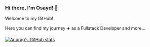 ### Hi there, I'm Osayd! 👋

Welcome to my GitHub!

Here you can find my journey ✈️ as a Fullstack Developer and more...

[![Anurag's GitHub stats](https://github-readme-stats.vercel.app/api?username=osaydayoub)](https://github.com/osaydayoub/github-readme-stats)

<!--
**osaydayoub/osaydayoub** is a ✨ _special_ ✨ repository because its `README.md` (this file) appears on your GitHub profile.

Here are some ideas to get you started:

- 🔭 I’m currently working on ...
- 🌱 I’m currently learning ...
- 👯 I’m looking to collaborate on ...
- 🤔 I’m looking for help with ...
- 💬 Ask me about ...
- 📫 How to reach me: ...
- 😄 Pronouns: ...
- ⚡ Fun fact: ...
-->
